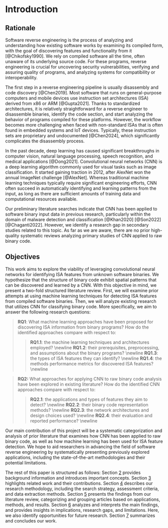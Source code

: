 # Introduction

## Rationale

<!--
  - Why reverse engineering is important, usecases, embedded systems, Binary analysis is first step of RE

  - IoT and embedded diverse architectures, hard to develop one fits all. ML aids in this field, features.
-->

Software reverse engineering is the process of analyzing and understanding how existing software works by examining its compiled form, with the goal of discovering features and functionality from it [@Chikofsky1990]. We rely on compiled software all the time, often unaware of its underlying source code. For these programs, reverse engineering is crucial for uncovering security vulnerabilities, verifying and assuring quality of programs, and analyzing systems for compatibility or interoperability.

The first step in a reverse engineering pipeline is usually disassembly and code discovery [@Chen2019]. Most software that runs on general-purpose computers and mobile devices use instruction set architectures (ISA) derived from x86 or ARM [@Gupta2021]. Thanks to standardized architectures, it is relatively straightforward for a reverse engineer to disassemble binaries, identify the code section, and start analyzing the behavior of programs compiled for these platforms. However, the workflow becomes more challenging when faced with non-standard ISAs that is often found in embedded systems and IoT devices. Typically, these instruction sets are proprietary and undocumented [@Chen2024], which significantly complicates the disassembly process.

In the past decade, deep learning has caused significant breakthroughs in computer vision, natural language processing, speech recognition, and medical applications [@Dong2021]. Convolutional neural networks (CNN) is a deep learning algorithm commonly used for visual tasks such as image classification. It started gaining traction in 2012, after AlexNet won the annual ImageNet challenge [@AlexNet]. Whereas traditional machine learning techniques typically require significant engineering efforts, CNN often succeed in automatically identifying and learning patterns from the input, as long as there are sufficient amounts of training data and computational resources available.

Our preliminary literature searches indicate that CNN has been applied to software binary input data in previous research, particularly within the domain of malware detection and classification [@Khan2020] [@Son2022] [@Chaganti2022]. However, we identify a research gap in secondary studies related to this topic. As far as we are aware, there are no prior high-quality systematic reviews analyzing primary studies of CNN applied to raw binary code.

## Objectives

This work aims to explore the viability of leveraging convolutional neural networks for identifying ISA features from unknown software binaries. We hypothesize that the structure of binary code exhibit spatial patterns that can be discovered and learned by a CNN. With this objective in mind, we present a two-fold structured literature review. First, we will examine prior attempts at using machine learning techniques for detecting ISA features from compiled software binaries. Then, we will analyze existing research that utilizes CNN for classifying binary code. More specifically, we aim to answer the following research questions:

> **RQ1**: What machine learning approaches have been proposed for discovering ISA information from binary programs? How do the identified approaches compare with respect to:
>
> > **RQ1.1**: the machine learning techniques and architectures employed? \newline
> > **RQ1.2**: their prerequisites, preprocessing, and assumptions about the binary programs? \newline
> > **RQ1.3**: the types of ISA features they can identify? \newline
> > **RQ1.4**: the methods performance metrics for discovered ISA features? \newline <!-- TODO: Brukes trenger vi denne? -->

> **RQ2:** What approaches for applying CNN to raw binary code analysis have been explored in existing literature? How do the identified CNN approaches compare with respect to:
>
> > **RQ2.1**: the applications and types of features they aim to detect? \newline
> > **RQ2.2**: their binary code representation methods? \newline
> > **RQ2.3**: the network architectures and design choices used? \newline
> > **RQ2.4**: their evaluation and reported performance? \newline

Our main contribution of this project will be a systematic categorization and analysis of prior literature that examines how CNN has been applied to raw binary code, as well as how machine learning has been used for ISA feature detection. We hope to aid researchers in advancing the field of software reverse engineering by systematically presenting previously explored applications, including the state-of-the-art methodologies and their potential limitations.

The rest of this paper is structured as follows: Section [2](#background) provides background information and introduces important concepts. Section [3](#related-work) highlights related work and their contributions. Section [4](#methodology) describes our research methodology, including the search strategy, assessment criteria, and data extraction methods. Section [5](#results) presents the findings from our literature review, categorizing and grouping articles based on applications, methods, and results. Section [6](#discussion) analyzes and interprets the main findings, and provides insights in implications, research gaps, and limitations. Here, we also identify opportunities for future research. Section [7](#conclusion) summarizes and concludes our work.
